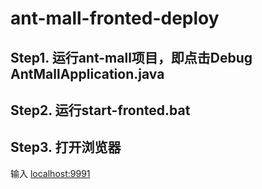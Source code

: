 # ant-mall-fronted-deploy
## Step1. 运行ant-mall项目，即点击Debug AntMallApplication.java

## Step2. 运行start-fronted.bat

## Step3. 打开浏览器
输入 [localhost:9991](http://localhost:9991)

